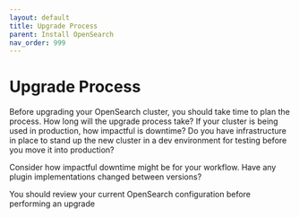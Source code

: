 ```yaml
---
layout: default
title: Upgrade Process
parent: Install OpenSearch
nav_order: 999
---
```


# Upgrade Process

Before upgrading your OpenSearch cluster, you should take time to plan the process. How long will the upgrade process take? If your cluster is being used in production, how impactful is downtime? Do you have infrastructure in place to stand up the new cluster in a dev environment for testing before you move it into production?



Consider how impactful downtime might be for your workflow. Have any plugin implementations changed between versions? 

You should review your current OpenSearch configuration before performing an upgrade